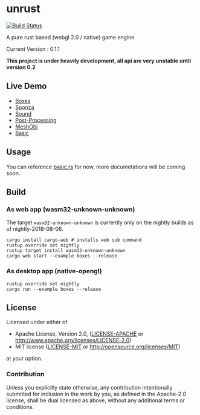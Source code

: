 # unrust

[![Build Status](https://travis-ci.org/unrust/unrust.svg?branch=master)](https://travis-ci.org/unrust/unrust)

A pure rust based (webgl 2.0 / native) game engine

Current Version : 0.1.1

**This project is under heavily development, all api are very unstable until version 0.2**

## Live Demo

* [Boxes](https://edwin0cheng.github.io/unrust/demo/boxes)
* [Sponza](https://edwin0cheng.github.io/unrust/demo/sponza)
* [Sound](https://edwin0cheng.github.io/unrust/demo/sound)
* [Post-Processing](https://edwin0cheng.github.io/unrust/demo/postprocessing)
* [MeshObj](https://edwin0cheng.github.io/unrust/demo/meshobj)
* [Basic](https://edwin0cheng.github.io/unrust/demo/basic)

## Usage 

You can reference [basic.rs](https://github.com/edwin0cheng/unrust/blob/master/examples/basic.rs) for now, more documetations will be coming soon.

## Build

### As web app (wasm32-unknown-unknown)

The target `wasm32-unknown-unknown` is currently only on the nightly builds as of nightly-2018-08-06.

```
cargo install cargo-web # installs web sub command
rustup override set nightly
rustup target install wasm32-unknown-unknown
cargo web start --example boxes --release
```

### As desktop app (native-opengl)

```
rustup override set nightly
cargo run --example boxes --release
```

## License

Licensed under either of

 * Apache License, Version 2.0, ([LICENSE-APACHE](LICENSE-APACHE) or http://www.apache.org/licenses/LICENSE-2.0)
 * MIT license ([LICENSE-MIT](LICENSE-MIT) or http://opensource.org/licenses/MIT)

at your option.

### Contribution

Unless you explicitly state otherwise, any contribution intentionally submitted
for inclusion in the work by you, as defined in the Apache-2.0 license, shall be dual licensed as above, without any
additional terms or conditions.
